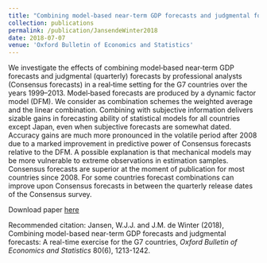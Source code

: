 ```yaml
---
title: "Combining model-based near-term GDP forecasts and judgmental forecasts: a real-time exercise for the G7 countries"
collection: publications
permalink: /publication/JansendeWinter2018
date: 2018-07-07
venue: 'Oxford Bulletin of Economics and Statistics'
---
```

We investigate the effects of combining model‐based near‐term GDP forecasts and judgmental (quarterly) forecasts by professional analysts (Consensus forecasts) in a real‐time setting for the G7 countries over the years 1999–2013. Model‐based forecasts are produced by a dynamic factor model (DFM). We consider as combination schemes the weighted average and the linear combination. Combining with subjective information delivers sizable gains in forecasting ability of statistical models for all countries except Japan, even when subjective forecasts are somewhat dated. Accuracy gains are much more pronounced in the volatile period after 2008 due to a marked improvement in predictive power of Consensus forecasts relative to the DFM. A possible explanation is that mechanical models may be more vulnerable to extreme observations in estimation samples. Consensus forecasts are superior at the moment of publication for most countries since 2008. For some countries forecast combinations can improve upon Consensus forecasts in between the quarterly release dates of the Consensus survey.

Download paper [here](https://doi.org/10.1111/obes.12250)

Recommended citation: Jansen, W.J.J. and J.M. de Winter (2018), Combining model-based near-term GDP forecasts and judgmental forecasts: A real-time exercise for the G7 countries, <i>Oxford Bulletin of Economics and Statistics</i> 80(6), 1213-1242.

